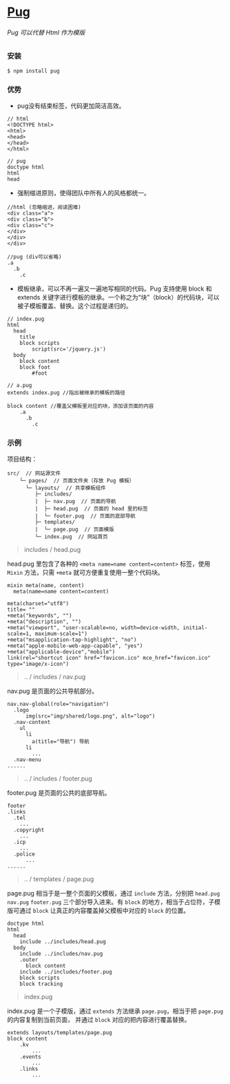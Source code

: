 # [Pug](https://pugjs.org/zh-cn/api/getting-started.html "https://pugjs.org/zh-cn/api/getting-started.html")


###### Pug 可以代替 Html 作为模版

### 安装

```
$ npm install pug
```
### 优势

* pug没有结束标签，代码更加简洁高效。

```
// html
<!DOCTYPE html>
<html>
<head>
</head>
</html>

// pug
doctype html
html
head
```

* 强制缩进原则，使得团队中所有人的风格都统一。

```
//html (忽略缩进，阅读困难)
<div class="a">
<div class="b">
<div class="c">
</div>
</div>
</div>

//pug (div可以省略)
.a
  .b
    .c
```

* 模板继承，可以不再一遍又一遍地写相同的代码。Pug 支持使用 block 和 extends 关键字进行模板的继承。一个称之为“块”（block）的代码块，可以被子模板覆盖、替换。这个过程是递归的。

```
// index.pug
html
  head
    title
    block scripts
        script(src='/jquery.js')
  body
    block content
    block foot
        #foot

// a.pug
extends index.pug //指出被继承的模板的路径

block content //覆盖父模板里对应的块，添加该页面的内容
    .a
      .b
        .c
```

### 示例

项目结构：

```
src/  // 网站源文件
    └─ pages/  // 页面文件夹（存放 Pug 模板）
      └─ layouts/  // 共享模板组件
         ├─ includes/
         |  ├─ nav.pug  // 页面的导航
         |  ├─ head.pug  // 页面的 head 里的标签
         |  └─ footer.pug  // 页面的底部导航
         ├─ templates/
         |  └─ page.pug  // 页面模版
         └─ index.pug  // 网站首页
```

> includes / head.pug

head.pug 里包含了各种的 `<meta name=name content=content>` 标签，使用 `Mixin` 方法，只需 `+meta` 就可方便重复使用一整个代码块。

```
mixin meta(name, content)
  meta(name=name content=content)

meta(charset="utf8")
title= ""
+meta("keywords", "")
+meta("description", "")
+meta("viewport", "user-scalable=no, width=device-width, initial-scale=1, maximum-scale=1")
+meta("msapplication-tap-highlight", "no")
+meta("apple-mobile-web-app-capable", "yes")
+meta("applicable-device","mobile")
link(rel="shortcut icon" href="favicon.ico" mce_href="favicon.ico" type="image/x-icon")
```

> .. / includes / nav.pug

nav.pug 是页面的公共导航部分。

```
nav.nav-global(role="navigation")
  .logo
      img(src="img/shared/logo.png", alt="logo")
  .nav-content
    ul
      li
        a(title="导航") 导航
      li
        ...
  .nav-menu
......
```

> .. / includes / footer.pug

footer.pug 是页面的公共的底部导航。

```
footer
.links
  .tel
    ...
  .copyright 
    ...
  .icp 
    ...
  .police
      ...
......
```

> .. / templates / page.pug

page.pug 相当于是一整个页面的父模板，通过 `include` 方法，分别把 `head.pug` `nav.pug` `footer.pug` 三个部分导入进来。有 `block` 的地方，相当于占位符，子模版可通过 `block` 让真正的内容覆盖掉父模板中对应的 `block` 的位置。

```
doctype html
html
  head
    include ../includes/head.pug
  body
    include ../includes/nav.pug
    .outer
      block content
    include ../includes/footer.pug
    block scripts
    block tracking
```

> index.pug

index.pug 是一个子模版，通过 `extends` 方法继承 `page.pug`，相当于把 `page.pug` 的内容复制到当前页面， 并通过 `block` 对应的把内容进行覆盖替换。

```
extends layouts/templates/page.pug
block content
    .kv
        ...
    .events
        ...
    .links
        ...
```



